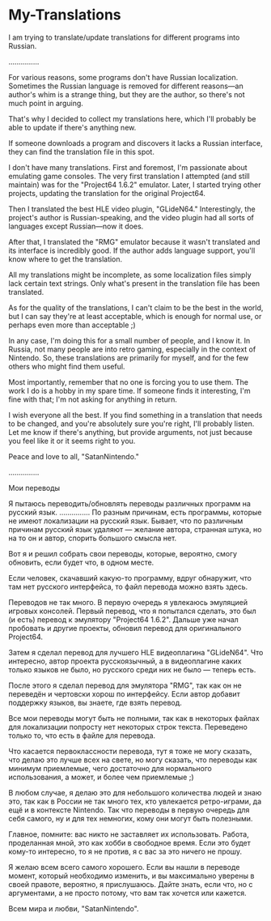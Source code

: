 # My-Translations
I am trying to translate/update translations for different programs into Russian.

...............

For various reasons, some programs don't have Russian localization. Sometimes the Russian language is removed for different reasons—an author's whim is a strange thing, but they are the author, so there's not much point in arguing.

That's why I decided to collect my translations here, which I'll probably be able to update if there's anything new.

If someone downloads a program and discovers it lacks a Russian interface, they can find the translation file in this spot.

I don't have many translations. First and foremost, I'm passionate about emulating game consoles. The very first translation I attempted (and still maintain) was for the "Project64 1.6.2" emulator. Later, I started trying other projects, updating the translation for the original Project64.

Then I translated the best HLE video plugin, "GLideN64." Interestingly, the project's author is Russian-speaking, and the video plugin had all sorts of languages except Russian—now it does.

After that, I translated the "RMG" emulator because it wasn't translated and its interface is incredibly good. If the author adds language support, you'll know where to get the translation.

All my translations might be incomplete, as some localization files simply lack certain text strings. Only what's present in the translation file has been translated.

As for the quality of the translations, I can't claim to be the best in the world, but I can say they're at least acceptable, which is enough for normal use, or perhaps even more than acceptable ;)

In any case, I'm doing this for a small number of people, and I know it. In Russia, not many people are into retro gaming, especially in the context of Nintendo. So, these translations are primarily for myself, and for the few others who might find them useful.

Most importantly, remember that no one is forcing you to use them. The work I do is a hobby in my spare time. If someone finds it interesting, I'm fine with that; I'm not asking for anything in return.

I wish everyone all the best. If you find something in a translation that needs to be changed, and you're absolutely sure you're right, I'll probably listen. Let me know if there's anything, but provide arguments, not just because you feel like it or it seems right to you.

Peace and love to all, "SatanNintendo."

...............

Мои переводы

Я пытаюсь переводить/обновлять переводы различных программ на русский язык.
...............
По разным причинам, есть программы, которые не имеют локализации на русский язык. Бывает, что по различным причинам русский язык удаляют — желание автора, странная штука, но на то он и автор, спорить большого смысла нет.

Вот я и решил собрать свои переводы, которые, вероятно, смогу обновить, если будет что, в одном месте.

Если человек, скачавший какую-то программу, вдруг обнаружит, что там нет русского интерфейса, то файл перевода можно взять здесь.

Переводов не так много. В первую очередь я увлекаюсь эмуляцией игровых консолей. Первый перевод, что я попытался сделать, это был (и есть) перевод к эмулятору "Project64 1.6.2". Дальше уже начал пробовать и другие проекты, обновил перевод для оригинального Project64.

Затем я сделал перевод для лучшего HLE видеоплагина "GLideN64". Что интересно, автор проекта русскоязычный, а в видеоплагине каких только языков не было, но русского среди них не было — теперь есть.

После этого я сделал перевод для эмулятора "RMG", так как он не переведён и чертовски хорош по интерфейсу. Если автор добавит поддержку языков, вы знаете, где взять перевод.

Все мои переводы могут быть не полными, так как в некоторых файлах для локализации попросту нет некоторых строк текста. Переведено только то, что есть в файле для перевода.

Что касается первоклассности перевода, тут я тоже не могу сказать, что делаю это лучше всех на свете, но могу сказать, что переводы как минимум приемлемые, чего достаточно для нормального использования, а может, и более чем приемлемые ;)

В любом случае, я делаю это для небольшого количества людей и знаю это, так как в России не так много тех, кто увлекается ретро-играми, да ещё и в контексте Nintendo. Так что переводы в первую очередь для себя самого, ну и для тех немногих, кому они могут быть полезными.

Главное, помните: вас никто не заставляет их использовать. Работа, проделанная мной, это как хобби в свободное время. Если это будет кому-то интересно, то я не против, я с вас за это ничего не прошу.

Я желаю всем всего самого хорошего. Если вы нашли в переводе момент, который необходимо изменить, и вы максимально уверены в своей правоте, вероятно, я прислушаюсь. Дайте знать, если что, но с аргументами, а не просто потому, что вам так хочется или кажется.

Всем мира и любви, "SatanNintendo".
